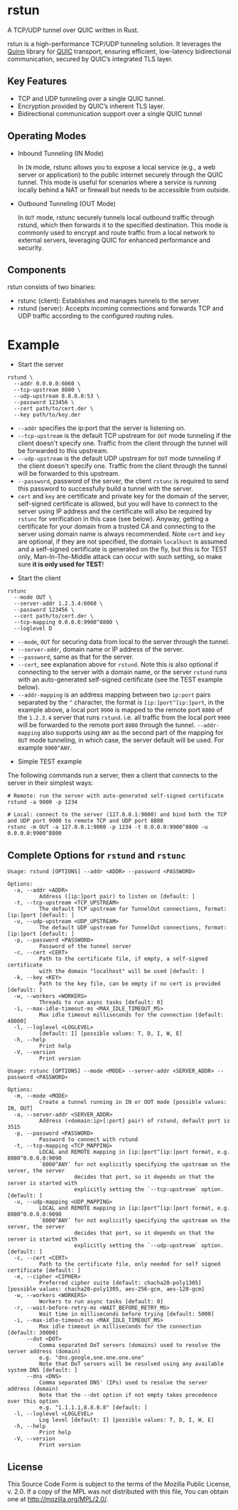 rstun
=====

A TCP/UDP tunnel over QUIC written in Rust.

rstun is a high-performance TCP/UDP tunneling solution. It leverages the [Quinn](https://github.com/quinn-rs/quinn) library for [QUIC](https://quicwg.org/) transport, ensuring efficient, low-latency bidirectional communication, secured by QUIC’s integrated TLS layer.

Key Features
------------

* TCP and UDP tunneling over a single QUIC tunnel.
* Encryption provided by QUIC’s inherent TLS layer.
* Bidirectional communication support over a single QUIC tunnel

Operating Modes
-----

* Inbound Tunneling (IN Mode)

  In `IN` mode, rstunc allows you to expose a local service (e.g., a web server or application) to the public internet securely through the QUIC tunnel. This mode is useful for scenarios where a service is running locally behind a NAT or firewall but needs to be accessible from outside.

* Outbound Tunneling (OUT Mode)

  In `OUT` mode, rstunc securely tunnels local outbound traffic through rstund, which then forwards it to the specified destination. This mode is commonly used to encrypt and route traffic from a local network to external servers, leveraging QUIC for enhanced performance and security.


Components
----------

rstun consists of two binaries:

* rstunc (client): Establishes and manages tunnels to the server.
* rstund (server): Accepts incoming connections and forwards TCP and UDP traffic according to the configured routing rules.

Example
=======

* Start the server

```
rstund \
  --addr 0.0.0.0:6060 \
  --tcp-upstream 8800 \
  --udp-upstream 8.8.8.8:53 \
  --password 123456 \
  --cert path/to/cert.der \
  --key path/to/key.der
```
  - `--addr` specifies the ip:port that the server is listening on.
  - `--tcp-upstream` is the default TCP upstream for `OUT` mode tunneling if the client doesn't specify one. Traffic from the client through the tunnel will be forwarded to this upstream.
  - `--udp-upstream` is the default UDP upstream for `OUT` mode tunneling if the client doesn't specify one. Traffic from the client through the tunnel will be forwarded to this upstream.
  - `--password`, password of the server, the client `rstunc` is required to send this password to successfully build a tunnel with the server.
  - `cert` and `key` are certificate and private key for the domain of the server, self-signed certificate is allowed, but you will have to connect to the server using IP address and the certificate will also be required by `rstunc` for verification in this case (see below). Anyway, getting a certificate for your domain from a trusted CA and connecting to the server using domain name is always recommended. Note `cert` and `key` are optional, if they are not specified, the domain `localhost` is assumed and a self-signed certificate is generated on the fly, but this is for TEST only, Man-In-The-Middle attack can occur with such setting, so make sure **it is only used for TEST**!

* Start the client

```
rstunc
  --mode OUT \
  --server-addr 1.2.3.4:6060 \
  --password 123456 \
  --cert path/to/cert.der \
  --tcp-mapping 0.0.0.0:9900^8800 \
  --loglevel D
```
  - `--mode`, `OUT` for securing data from local to the server through the tunnel.
  - `--server-addr`, domain name or IP address of the server.
  - `--password`, same as that for the server.
  - `--cert`, see explanation above for `rstund`. Note this is also optional if connecting to the server with a domain name, or the server `rstund` runs with an auto-generated self-signed certificate (see the TEST example below).
  - `--addr-mapping` is an address mapping between two `ip:port` pairs separated by the `^` character, the format is `[ip:]port^[ip:]port`, in the example above, a local port `9900` is mapped to the remote port `8800` of the `1.2.3.4` server that runs `rstund`. i.e. all traffic from the local port `9900` will be forwarded to the remote port `8800` through the tunnel. `--addr-mapping` also supports using `ANY` as the second part of the mapping for `OUT` mode tunneling, in which case, the server default will be used. For example `9900^ANY`.

* Simple TEST example

The following commands run a server, then a client that connects to the server in their simplest ways:


```
# Remote: run the server with auto-generated self-signed certificate
rstund -a 9000 -p 1234

# Local: connect to the server (127.0.0.1:9000) and bind both the TCP and UDP port 9900 to remote TCP and UDP port 8800
rstunc -m OUT -a 127.0.0.1:9000 -p 1234 -t 0.0.0.0:9900^8800 -u 0.0.0.0:9900^8800
```

Complete Options for `rstund` and `rstunc`
---

```
Usage: rstund [OPTIONS] --addr <ADDR> --password <PASSWORD>

Options:
  -a, --addr <ADDR>
          Address ([ip:]port pair) to listen on [default: ]
  -t, --tcp-upstream <TCP_UPSTREAM>
          The default TCP upstream for TunnelOut connections, format: [ip:]port [default: ]
  -u, --udp-upstream <UDP_UPSTREAM>
          The default UDP upstream for TunnelOut connections, format: [ip:]port [default: ]
  -p, --password <PASSWORD>
          Password of the tunnel server
  -c, --cert <CERT>
          Path to the certificate file, if empty, a self-signed certificate
          with the domain "localhost" will be used [default: ]
  -k, --key <KEY>
          Path to the key file, can be empty if no cert is provided [default: ]
  -w, --workers <WORKERS>
          Threads to run async tasks [default: 0]
  -i, --max-idle-timeout-ms <MAX_IDLE_TIMEOUT_MS>
          Max idle timeout milliseconds for the connection [default: 40000]
  -l, --loglevel <LOGLEVEL>
          [default: I] [possible values: T, D, I, W, E]
  -h, --help
          Print help
  -V, --version
          Print version
```


```
Usage: rstunc [OPTIONS] --mode <MODE> --server-addr <SERVER_ADDR> --password <PASSWORD>

Options:
  -m, --mode <MODE>
          Create a tunnel running in IN or OUT mode [possible values: IN, OUT]
  -a, --server-addr <SERVER_ADDR>
          Address (<domain:ip>[:port] pair) of rstund, default port is 3515
  -p, --password <PASSWORD>
          Password to connect with rstund
  -t, --tcp-mapping <TCP_MAPPING>
          LOCAL and REMOTE mapping in [ip:]port^[ip:]port format, e.g. 8080^0.0.0.0:9090
          `8000^ANY` for not explicitly specifying the upstream on the server, the server
                     decides that port, so it depends on that the server is started with
                     explicitly setting the `--tcp-upstream` option. [default: ]
  -u, --udp-mapping <UDP_MAPPING>
          LOCAL and REMOTE mapping in [ip:]port^[ip:]port format, e.g. 8080^0.0.0.0:9090
          `8000^ANY` for not explicitly specifying the upstream on the server, the server
                     decides that port, so it depends on that the server is started with
                     explicitly setting the `--udp-upstream` option. [default: ]
  -c, --cert <CERT>
          Path to the certificate file, only needed for self signed certificate [default: ]
  -e, --cipher <CIPHER>
          Preferred cipher suite [default: chacha20-poly1305] [possible values: chacha20-poly1305, aes-256-gcm, aes-128-gcm]
  -w, --workers <WORKERS>
          Workers to run async tasks [default: 0]
  -r, --wait-before-retry-ms <WAIT_BEFORE_RETRY_MS>
          Wait time in milliseconds before trying [default: 5000]
  -i, --max-idle-timeout-ms <MAX_IDLE_TIMEOUT_MS>
          Max idle timeout in milliseconds for the connection [default: 30000]
      --dot <DOT>
          Comma separated DoT servers (domains) used to resolve the server address (domain)
          e.g. "dns.google,one.one.one.one"
          Note that DoT servers will be resolved using any available system DNS [default: ]
      --dns <DNS>
          Comma separated DNS' (IPs) used to resolve the server address (domain)
          Note that the --dot option if not empty takes precedence over this option
          e.g. "1.1.1.1,8.8.8.8" [default: ]
  -l, --loglevel <LOGLEVEL>
          Log level [default: I] [possible values: T, D, I, W, E]
  -h, --help
          Print help
  -V, --version
          Print version
```

License
-------

This Source Code Form is subject to the terms of the Mozilla Public
License, v. 2.0. If a copy of the MPL was not distributed with this
file, You can obtain one at http://mozilla.org/MPL/2.0/.
